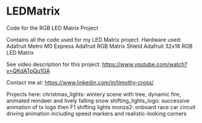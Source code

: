 # LEDMatrix
Code for the RGB LED Matrix Project

Contains all the code used for my LED Matrix project. 
Hardware used:
Adafruit Metro M0 Express
Adafruit RGB Matrix Shield
Adafruit 32x16 RGB LED Matrix

See video description for this project: https://www.youtube.com/watch?v=QKdATpQu1GA

Contact me at: https://www.linkedin.com/in/timothy-cross/


Projects here: 
christmas_lights: wintery scene with tree, dynamic fire, animated reindeer and lively falling snow
shifting_lights_logo: successive animation of tx logo then F1 shifting lights
monza2: onboard race car circuit driving animation including speed markers and realistic-looking corners

